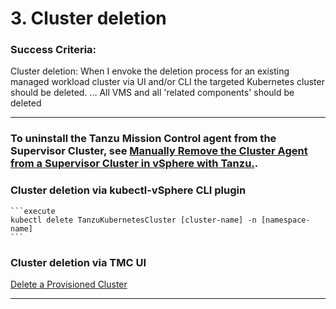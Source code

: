 # 3. Cluster deletion

### Success Criteria: 
Cluster deletion: When I envoke the deletion process for an existing managed workload cluster via UI and/or CLI the targeted Kubernetes cluster should be deleted. ... All VMS and all 'related components' should be deleted

-----------------------


### To uninstall the Tanzu Mission Control agent from the Supervisor Cluster, see [Manually Remove the Cluster Agent from a Supervisor Cluster in vSphere with Tanzu.](https://docs.vmware.com/en/VMware-vSphere/7.0/vmware-vsphere-with-tanzu/GUID-ED4417DC-592C-454A-8292-97F93BD76957.html?hWord=N4IghgNiBcICoFkDCIC+Q).


### Cluster deletion via kubectl-vSphere CLI plugin 

    ```execute
    kubectl delete TanzuKubernetesCluster [cluster-name] -n [namespace-name]
    ```

<!-- ### Cluster deletion via Tanzu CLI  

    ```execute
    tanzu cluster delete [cluster-name] -n [namespace-name]
    ``` -->

### Cluster deletion via TMC UI


[Delete a Provisioned Cluster](https://docs.vmware.com/en/VMware-Tanzu-Mission-Control/services/tanzumc-using/GUID-54D8EC70-E18E-4BB4-B2B7-3FDD09822833.html)

------------------